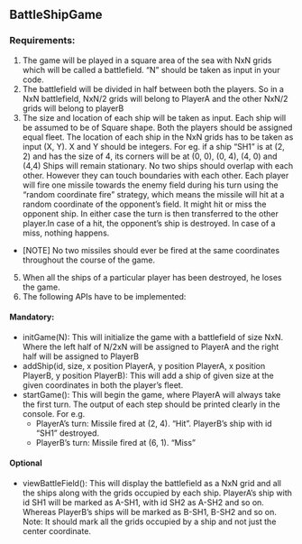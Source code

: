 ## BattleShipGame
### Requirements:
1. The game will be played in a square area of the sea with NxN grids which will be called a battlefield. “N” should be taken as input in your code.
2. The battlefield will be divided in half between both the players. So in a NxN battlefield, NxN/2 grids will belong to PlayerA and the other NxN/2 grids will belong to playerB
3. The size and location of each ship will be taken as input. Each ship will be assumed to be of Square shape. Both the players should be assigned equal fleet.
The location of each ship in the NxN grids has to be taken as input (X, Y). X and Y should be integers. For eg. if a ship “SH1” is at (2, 2) and has the size of 4, its corners will be at (0, 0), (0, 4), (4, 0) and (4,4)
Ships will remain stationary. No two ships should overlap with each other. However they can touch boundaries with each other.
Each player will fire one missile towards the enemy field during his turn using the “random coordinate fire” strategy, which means the missile will hit at a random coordinate of the opponent’s field. It might hit or miss the opponent ship. In either case the turn is then transferred to the other player.In case of a hit, the opponent’s ship is destroyed.
In case of a miss, nothing happens.
* [NOTE] No two missiles should ever be fired at the same coordinates throughout the course of the game.

5. When all the ships of a particular player has been destroyed, he loses the game.
6. The following APIs have to be implemented:

#### Mandatory:
* initGame(N): This will initialize the game with a battlefield of size NxN. Where the left half of N/2xN will be assigned to PlayerA and the right half will be assigned to PlayerB
* addShip(id, size, x position PlayerA, y position PlayerA, x position PlayerB, y position PlayerB): This will add a ship of given size at the given coordinates in both the player’s fleet.
* startGame(): This will begin the game, where PlayerA will always take the first turn. The output of each step should be printed clearly in the console.
For e.g.
  * PlayerA’s turn: Missile fired at (2, 4). “Hit”. PlayerB’s ship with id “SH1” destroyed.
  * PlayerB’s turn: Missile fired at (6, 1). “Miss”

#### Optional
* viewBattleField(): This will display the battlefield as a NxN grid and all the ships along with the grids occupied by each ship. PlayerA’s ship with id SH1 will be marked as A-SH1, with id SH2 as A-SH2 and so on. Whereas PlayerB’s ships will be marked as B-SH1, B-SH2 and so on. Note: It should mark all the grids occupied by a ship and not just the center coordinate.
